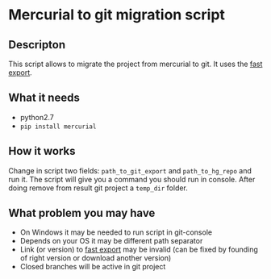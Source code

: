 # Mercurial to git migration script

## Descripton

This script allows to migrate the project from mercurial to git. It uses the [fast export](https://github.com/frej/fast-export.git). 

## What it needs

* python2.7
* `pip install mercurial` 

## How it works

Change in script two fields: `path_to_git_export` and `path_to_hg_repo` and run it. The script will give you a command you should run in console. After doing remove from result git project a `temp_dir` folder.

## What problem you may have

* On Windows it may be needed to run script in git-console
* Depends on your OS it may be different path separator
* Link (or version) to [fast export](https://github.com/frej/fast-export.git) may be invalid (can be fixed by founding of right version or download another version)
* Closed branches will be active in git project
